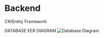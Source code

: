 # Backend
C#/Entity Framework

DATABASE EER DIAGRAM
![Database Diagram](https://github.com/TeamTravellers/Backend/assets/89069514/ba9ce5ba-8747-423c-8c08-d8a989b0f440)





